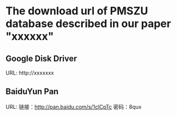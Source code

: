 # The download url of PMSZU database described in our paper "xxxxxx"
## Google Disk Driver
URL: http://xxxxxxx
## BaiduYun Pan
URL: 链接：http://pan.baidu.com/s/1clCpTc 密码：8qux
